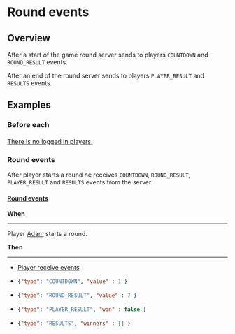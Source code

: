 # Round events

## Overview

After a start of the game round server sends to players `COUNTDOWN` and `ROUND_RESULT` events.

After an end of the round server sends to players `PLAYER_RESULT` and `RESULTS` events.

## Examples

### Before each

#### [ ](- "before")

[There is no logged in players.](- "logoutAll()")

### Round events

After player starts a round he receives `COUNTDOWN`, `ROUND_RESULT`, `PLAYER_RESULT` and `RESULTS` events from the server.

#### [Round events](-)

__When__

---

Player [Adam](- "startRoundFor(#TEXT)") starts a round.  

__Then__

---

- [Player receive events][receive]
-   ```json
    {"type": "COUNTDOWN", "value" : 1 }
    ```  
-   ```json
    {"type": "ROUND_RESULT", "value" : 7 }
    ```
-   ```json
    {"type": "PLAYER_RESULT", "won" : false }
    ```  
-   ```json
    {"type": "RESULTS", "winners" : [] }
    ```              

[send]: - "e:mq-send=Adam"
[receive]: - "e:mq-check=Adam awaitAtMostSec=3"